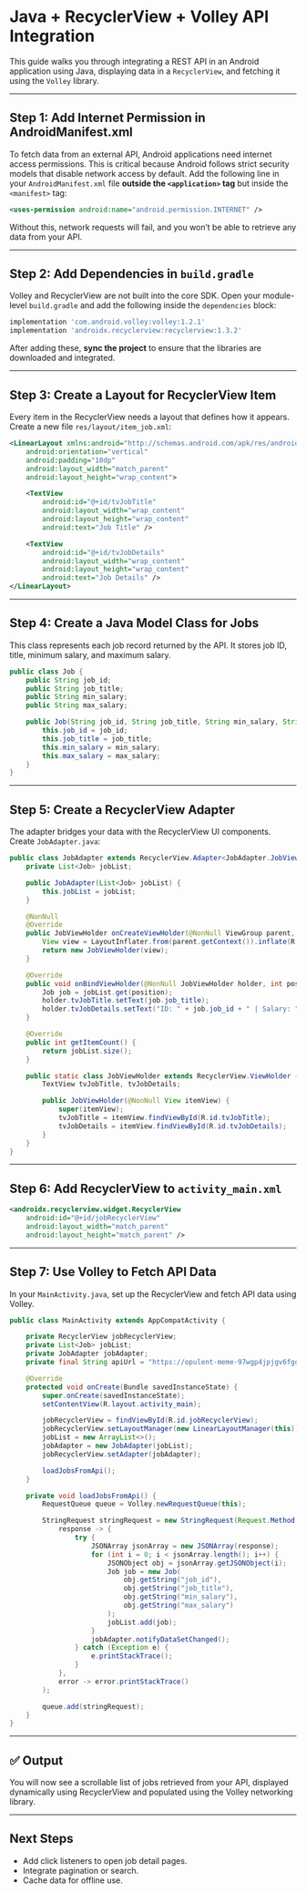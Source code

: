 # Java + RecyclerView + Volley API Integration

This guide walks you through integrating a REST API in an Android application using Java, displaying data in a `RecyclerView`, and fetching it using the `Volley` library.

---

## Step 1: Add Internet Permission in AndroidManifest.xml

To fetch data from an external API, Android applications need internet access permissions. This is critical because Android follows strict security models that disable network access by default. Add the following line in your `AndroidManifest.xml` file **outside the `<application>` tag** but inside the `<manifest>` tag:

```xml
<uses-permission android:name="android.permission.INTERNET" />
```

Without this, network requests will fail, and you won’t be able to retrieve any data from your API.

---

## Step 2: Add Dependencies in `build.gradle`

Volley and RecyclerView are not built into the core SDK. Open your module-level `build.gradle` and add the following inside the `dependencies` block:

```gradle
implementation 'com.android.volley:volley:1.2.1'
implementation 'androidx.recyclerview:recyclerview:1.3.2'
```

After adding these, **sync the project** to ensure that the libraries are downloaded and integrated.

---

## Step 3: Create a Layout for RecyclerView Item

Every item in the RecyclerView needs a layout that defines how it appears. Create a new file `res/layout/item_job.xml`:

```xml
<LinearLayout xmlns:android="http://schemas.android.com/apk/res/android"
    android:orientation="vertical"
    android:padding="10dp"
    android:layout_width="match_parent"
    android:layout_height="wrap_content">

    <TextView
        android:id="@+id/tvJobTitle"
        android:layout_width="wrap_content"
        android:layout_height="wrap_content"
        android:text="Job Title" />

    <TextView
        android:id="@+id/tvJobDetails"
        android:layout_width="wrap_content"
        android:layout_height="wrap_content"
        android:text="Job Details" />
</LinearLayout>
```

---

## Step 4: Create a Java Model Class for Jobs

This class represents each job record returned by the API. It stores job ID, title, minimum salary, and maximum salary.

```java
public class Job {
    public String job_id;
    public String job_title;
    public String min_salary;
    public String max_salary;

    public Job(String job_id, String job_title, String min_salary, String max_salary) {
        this.job_id = job_id;
        this.job_title = job_title;
        this.min_salary = min_salary;
        this.max_salary = max_salary;
    }
}
```

---

## Step 5: Create a RecyclerView Adapter

The adapter bridges your data with the RecyclerView UI components. Create `JobAdapter.java`:

```java
public class JobAdapter extends RecyclerView.Adapter<JobAdapter.JobViewHolder> {
    private List<Job> jobList;

    public JobAdapter(List<Job> jobList) {
        this.jobList = jobList;
    }

    @NonNull
    @Override
    public JobViewHolder onCreateViewHolder(@NonNull ViewGroup parent, int viewType) {
        View view = LayoutInflater.from(parent.getContext()).inflate(R.layout.item_job, parent, false);
        return new JobViewHolder(view);
    }

    @Override
    public void onBindViewHolder(@NonNull JobViewHolder holder, int position) {
        Job job = jobList.get(position);
        holder.tvJobTitle.setText(job.job_title);
        holder.tvJobDetails.setText("ID: " + job.job_id + " | Salary: " + job.min_salary + "-" + job.max_salary);
    }

    @Override
    public int getItemCount() {
        return jobList.size();
    }

    public static class JobViewHolder extends RecyclerView.ViewHolder {
        TextView tvJobTitle, tvJobDetails;

        public JobViewHolder(@NonNull View itemView) {
            super(itemView);
            tvJobTitle = itemView.findViewById(R.id.tvJobTitle);
            tvJobDetails = itemView.findViewById(R.id.tvJobDetails);
        }
    }
}
```

---

## Step 6: Add RecyclerView to `activity_main.xml`

```xml
<androidx.recyclerview.widget.RecyclerView
    android:id="@+id/jobRecyclerView"
    android:layout_width="match_parent"
    android:layout_height="match_parent" />
```

---

## Step 7: Use Volley to Fetch API Data

In your `MainActivity.java`, set up the RecyclerView and fetch API data using Volley.

```java
public class MainActivity extends AppCompatActivity {

    private RecyclerView jobRecyclerView;
    private List<Job> jobList;
    private JobAdapter jobAdapter;
    private final String apiUrl = "https://opulent-meme-97wgp4jpjgv6fgqv-5001.app.github.dev/jobs";

    @Override
    protected void onCreate(Bundle savedInstanceState) {
        super.onCreate(savedInstanceState);
        setContentView(R.layout.activity_main);

        jobRecyclerView = findViewById(R.id.jobRecyclerView);
        jobRecyclerView.setLayoutManager(new LinearLayoutManager(this));
        jobList = new ArrayList<>();
        jobAdapter = new JobAdapter(jobList);
        jobRecyclerView.setAdapter(jobAdapter);

        loadJobsFromApi();
    }

    private void loadJobsFromApi() {
        RequestQueue queue = Volley.newRequestQueue(this);

        StringRequest stringRequest = new StringRequest(Request.Method.GET, apiUrl,
            response -> {
                try {
                    JSONArray jsonArray = new JSONArray(response);
                    for (int i = 0; i < jsonArray.length(); i++) {
                        JSONObject obj = jsonArray.getJSONObject(i);
                        Job job = new Job(
                            obj.getString("job_id"),
                            obj.getString("job_title"),
                            obj.getString("min_salary"),
                            obj.getString("max_salary")
                        );
                        jobList.add(job);
                    }
                    jobAdapter.notifyDataSetChanged();
                } catch (Exception e) {
                    e.printStackTrace();
                }
            },
            error -> error.printStackTrace()
        );

        queue.add(stringRequest);
    }
}
```

---

## ✅ Output

You will now see a scrollable list of jobs retrieved from your API, displayed dynamically using RecyclerView and populated using the Volley networking library.

---

## Next Steps

- Add click listeners to open job detail pages.
- Integrate pagination or search.
- Cache data for offline use.

